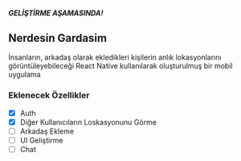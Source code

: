 ##### _GELİŞTİRME AŞAMASINDA!_


## Nerdesin Gardasim 

İnsanların, arkadaş olarak ekledikleri kişilerin anlık lokasyonlarını görüntüleyebileceği React Native kullanılarak oluşturulmuş bir mobil uygulama

### Eklenecek Özellikler
- [x] Auth
- [x] Diğer Kullanıcıların Loskasyonunu Görme
- [ ] Arkadaş Ekleme
- [ ] UI Geliştirme
- [ ] Chat
